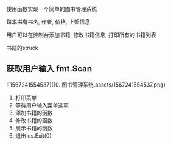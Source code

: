 

使用函数实现一个简单的图书管理系统

每本书有书名, 作者, 价格, 上架信息

用户可以在控制台添加书籍, 修改书籍信息, 打印所有的书籍列表





书籍的struck

## 获取用户输入 fmt.Scan

![1567241554537](10. 图书管理系统.assets/1567241554537.png)



1. 打印菜单
2. 等待用户输入菜单选项
3. 添加书籍的函数
4. 修改书籍的函数
5. 展示书籍的函数
6. 退出 os.Exit(0)



